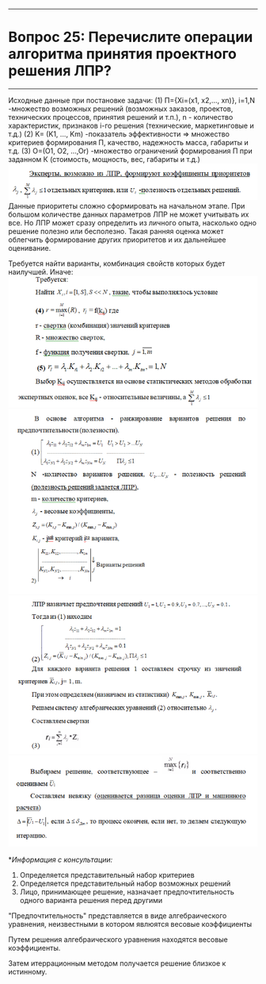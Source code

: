 ___
# Вопрос 25: Перечислите операции алгоритма принятия проектного решения ЛПР?
___

Исходные данные при постановке задачи: 
(1)  П={Xi=(x1, x2,…, xn)}, i=1,N
-множество возможных решений (возможных заказов, проектов, технических процессов, принятия решений и т.п.),
n - количество характеристик, признаков i-го решения (технические, маркетинговые и т.д.)
(2) K= (K1, …, Km)
-показатель эффективности => множество критериев формирования П, качество, надежность масса, габариты и т.д.
(3) O=(O1, O2, ...,Or)
-множество ограничений формирования П при заданном К (стоимость, мощность, вес, габариты и т.д.)
![pic0](../resources/imgs/25-0.png)
Данные приоритеты сложно сформировать на начальном этапе. При большом количестве данных параметров ЛПР не может учитывать их все. Но ЛПР может сразу определить из личного опыта, насколько одно решение полезно или бесполезно. Такая ранняя оценка может облегчить формирование других приоритетов и их дальнейшее оценивание.

Требуется найти варианты, комбинация свойств которых будет наилучшей. Иначе:
![pic1](../resources/imgs/25-1.png)
![pic2](../resources/imgs/25-2.png)
![pic3](../resources/imgs/25-3.png)
![pic4](../resources/imgs/25-4.png)


**Информация с консультации:*

1. Определяется представительный набор критериев
2. Определяется представительный набор возможных решений
3. Лицо, принимающее решение, назначает предпочтительность одного варианта решения перед другими

"Предпочтительность" представляется в виде алгебраического уравнения, неизвестными в котором явлюятся весовые коэффициенты

Путем решения алгебраического уравнения находятся весовые коэффициенты.

Затем итеррационным методом получается решение близкое к истинному.




